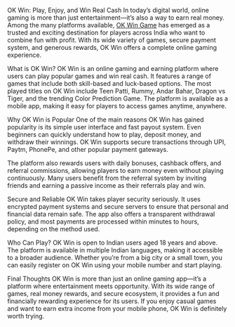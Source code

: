 OK Win: Play, Enjoy, and Win Real Cash
In today’s digital world, online gaming is more than just entertainment—it’s also a way to earn real money. Among the many platforms available, <a href="https://okwinns.in/">OK Win Game</a> has emerged as a trusted and exciting destination for players across India who want to combine fun with profit. With its wide variety of games, secure payment system, and generous rewards, OK Win offers a complete online gaming experience.

What is OK Win?
OK Win is an online gaming and earning platform where users can play popular games and win real cash. It features a range of games that include both skill-based and luck-based options. The most played titles on OK Win include Teen Patti, Rummy, Andar Bahar, Dragon vs Tiger, and the trending Color Prediction Game. The platform is available as a mobile app, making it easy for players to access games anytime, anywhere.

Why OK Win is Popular
One of the main reasons OK Win has gained popularity is its simple user interface and fast payout system. Even beginners can quickly understand how to play, deposit money, and withdraw their winnings. OK Win supports secure transactions through UPI, Paytm, PhonePe, and other popular payment gateways.

The platform also rewards users with daily bonuses, cashback offers, and referral commissions, allowing players to earn money even without playing continuously. Many users benefit from the referral system by inviting friends and earning a passive income as their referrals play and win.

Secure and Reliable
OK Win takes player security seriously. It uses encrypted payment systems and secure servers to ensure that personal and financial data remain safe. The app also offers a transparent withdrawal policy, and most payments are processed within minutes to hours, depending on the method used.

Who Can Play?
OK Win is open to Indian users aged 18 years and above. The platform is available in multiple Indian languages, making it accessible to a broader audience. Whether you’re from a big city or a small town, you can easily register on OK Win using your mobile number and start playing.

Final Thoughts
OK Win is more than just an online gaming app—it’s a platform where entertainment meets opportunity. With its wide range of games, real money rewards, and secure ecosystem, it provides a fun and financially rewarding experience for its users. If you enjoy casual games and want to earn extra income from your mobile phone, OK Win is definitely worth trying.

